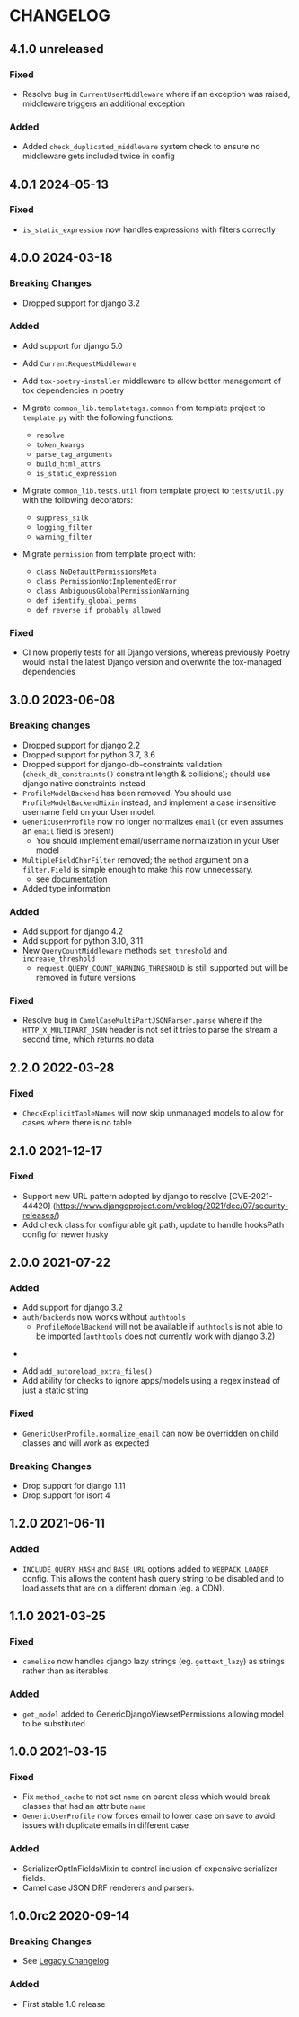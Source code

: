 # CHANGELOG

<!--
IMPORTANT: the build script extracts the most recent version from this file
so make sure you follow the template
-->

<!-- Use the poetry changelog as a template for each release:
## 1.2.3 2020-01-01

### Breaking Changes

* An Item

### Added

* An Item

### Changed

* An Item

### Fixed

* An Item

-->

## 4.1.0 unreleased

### Fixed

* Resolve bug in `CurrentUserMiddleware` where if an exception was raised, middleware triggers an additional exception

### Added

* Added `check_duplicated_middleware` system check to ensure no middleware gets included twice in config

## 4.0.1 2024-05-13

### Fixed

* `is_static_expression` now handles expressions with filters correctly

## 4.0.0 2024-03-18

### Breaking Changes
* Dropped support for django 3.2

### Added

* Add support for django 5.0
* Add `CurrentRequestMiddleware`
* Add `tox-poetry-installer` middleware to allow better management of tox dependencies in poetry

* Migrate `common_lib.templatetags.common` from template project to `template.py` with the following functions:
    * `resolve`
    * `token_kwargs`
    * `parse_tag_arguments`
    * `build_html_attrs`
    * `is_static_expression`

* Migrate `common_lib.tests.util` from template project to `tests/util.py` with the following decorators:
    * `suppress_silk`
    * `logging_filter`
    * `warning_filter`

* Migrate `permission` from template project with:
    * `class NoDefaultPermissionsMeta`
    * `class PermissionNotImplementedError`
    * `class AmbiguousGlobalPermissionWarning`
    * `def identify_global_perms`
    * `def reverse_if_probably_allowed`

### Fixed

* CI now properly tests for all Django versions, whereas previously Poetry would install the latest Django version and overwrite the tox-managed dependencies

## 3.0.0 2023-06-08

### Breaking changes
* Dropped support for django 2.2
* Dropped support for python 3.7, 3.6
* Dropped support for django-db-constraints validation (`check_db_constraints()` constraint length & collisions); should use django native constraints instead
* `ProfileModelBackend` has been removed. You should use `ProfileModelBackendMixin` instead, and implement a case
  insensitive username field on your User model.
* `GenericUserProfile` now no longer normalizes `email` (or even assumes an `email` field is present)
  * You should implement email/username normalization in your User model
* `MultipleFieldCharFilter` removed; the `method` argument on a `filter.Field` is simple enough to make this now unnecessary.
  * see [documentation](https://django-filter.readthedocs.io/en/stable/ref/filters.html#method)
* Added type information

### Added

* Add support for django 4.2
* Add support for python 3.10, 3.11
* New `QueryCountMiddleware` methods `set_threshold` and `increase_threshold`
  * `request.QUERY_COUNT_WARNING_THRESHOLD` is still supported but will be removed in future versions

### Fixed

* Resolve bug in `CamelCaseMultiPartJSONParser.parse` where if the `HTTP_X_MULTIPART_JSON` header is not set it tries to parse the stream a second time, which returns no data

## 2.2.0 2022-03-28

### Fixed

* `CheckExplicitTableNames` will now skip unmanaged models to allow for cases where there is no table

## 2.1.0 2021-12-17

### Fixed
* Support new URL pattern adopted by django to resolve [CVE-2021-44420] (https://www.djangoproject.com/weblog/2021/dec/07/security-releases/)
* Add check class for configurable git path, update to handle hooksPath config for newer husky

## 2.0.0 2021-07-22

### Added

* Add support for django 3.2
* `auth/backends` now works without `authtools`
    * `ProfileModelBackend` will not be available if `authtools` is not able to be imported (`authtools` does not currently work with django 3.2)
* ````
* Add `add_autoreload_extra_files()`
* Add ability for checks to ignore apps/models using a regex instead of just a static string


### Fixed
* `GenericUserProfile.normalize_email` can now be overridden on child classes and will work as expected

### Breaking Changes
* Drop support for django 1.11
* Drop support for isort 4

## 1.2.0 2021-06-11

### Added

* `INCLUDE_QUERY_HASH` and `BASE_URL` options added to `WEBPACK_LOADER` config. This allows the content hash query string to
  be disabled and to load assets that are on a different domain (eg. a CDN).

## 1.1.0 2021-03-25

### Fixed

* `camelize` now handles django lazy strings (eg. `gettext_lazy`) as strings rather than as iterables

### Added

* `get_model` added to GenericDjangoViewsetPermissions allowing model to be substituted

## 1.0.0 2021-03-15

### Fixed

* Fix `method_cache` to not set `name` on parent class which would break classes that had an attribute `name`
* `GenericUserProfile` now forces email to lower case on save to avoid issues with duplicate emails in different case

### Added

* SerializerOptInFieldsMixin to control inclusion of expensive serializer fields.
* Camel case JSON DRF renderers and parsers.

## 1.0.0rc2 2020-09-14

### Breaking Changes

* See [Legacy Changelog](CHANGELOG-legacy.md)

### Added

* First stable 1.0 release
